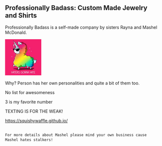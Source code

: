 ## Professionally Badass: Custom Made Jewelry and Shirts

Professionally Badass is a self-made company by sisters Rayna and Mashel McDonald.


<img src="download.jpeg" alt="hi" class="inline"/>

Why?
Person has her own personalities and quite a bit of them too.

No list for awesomeness

3 is my favorite number

TEXTING IS FOR THE WEAK!

https://squishywaffle.github.io/
```

For more details about Mashel please mind your own business cause Mashel hates stalkers!



